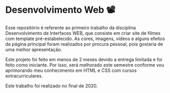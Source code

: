 # Desenvolvimento Web :film_projector:

Esse repositório é referente ao primeiro trabalho da disciplina Desenvolvimento de Interfaces WEB, que consiste em criar site de filmes com template pré-estabelecido. As cores, imagens, vídeos e alguns efeitos da página principal foram realizados por procura pessoal, pois gostaria de uma melhor apresentação.

Este projeto foi feito em menos de 2 meses devido a entrega limitada e foi feito como iniciante. Por isso, será melhorado este semestre conforme vou aprimorando meu conhecimento em HTML e CSS com cursos extracurriculares. 

Este trabalho foi realizado no final de 2020.

